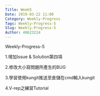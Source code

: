 ```yaml
---
Title: Week5
Date: 2019-03-22 11:00
Category: Weekly-Progress
Tags: Weekly-Progress-5
Slug: Weekly-Progress-5
Author: 40623224
---
```


Weekly-Progress-5


<!-- PELICAN_END_SUMMARY -->


1.增加Issue & Solution第四項

2.修改大小寫問題所產生的BUG

3.學習使用kungit推送至倉儲在cmd輸入kungit

4.V-rep之練習Tutorial

